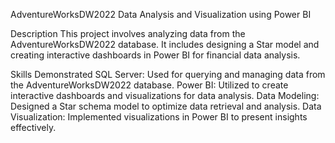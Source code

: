 AdventureWorksDW2022 Data Analysis and Visualization using Power BI

Description
This project involves analyzing data from the AdventureWorksDW2022 database. It includes designing a Star model and creating interactive dashboards in Power BI for financial data analysis.

Skills Demonstrated
SQL Server: Used for querying and managing data from the AdventureWorksDW2022 database.
Power BI: Utilized to create interactive dashboards and visualizations for data analysis.
Data Modeling: Designed a Star schema model to optimize data retrieval and analysis.
Data Visualization: Implemented visualizations in Power BI to present insights effectively.
